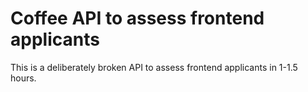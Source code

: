 # Coffee API to assess frontend applicants

This is a deliberately broken API to assess frontend applicants in 1-1.5 hours.
